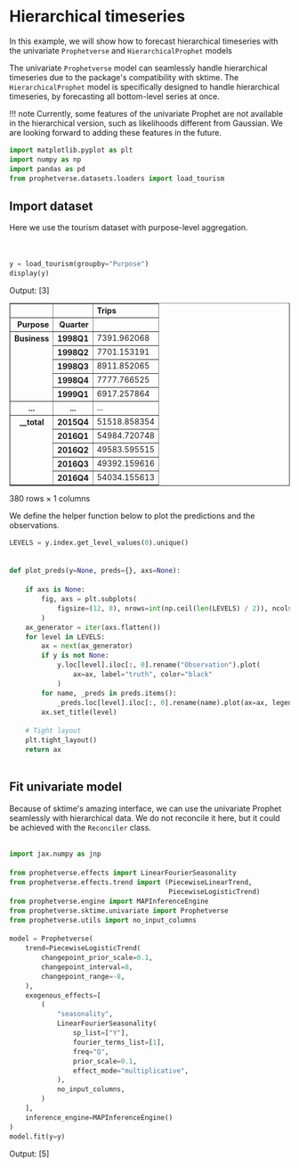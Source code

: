 # Hierarchical timeseries
In this example, we will show how to forecast hierarchical timeseries
with the univariate `Prophetverse` and `HierarchicalProphet` models

The univariate `Prophetverse` model can seamlessly handle hierarchical timeseries
due to the package's compatibility with sktime. The `HierarchicalProphet` model
is specifically designed to handle hierarchical timeseries, by forecasting all
bottom-level series at once.

!!! note
    Currently, some features of the univariate Prophet are not available in the hierarchical
    version, such as likelihoods different from Gaussian. We are looking forward to
    adding these features in the future.





```python
import matplotlib.pyplot as plt
import numpy as np
import pandas as pd
from prophetverse.datasets.loaders import load_tourism


```

## Import dataset

Here we use the tourism dataset with purpose-level aggregation.



```python


y = load_tourism(groupby="Purpose")
display(y)


```
<p class="cell-output-title jp-RenderedText jp-OutputArea-output">Output: <span class="cell-output-count">[3]</span></p>


<div>
<style scoped>
    .dataframe tbody tr th:only-of-type {
        vertical-align: middle;
    }

    .dataframe tbody tr th {
        vertical-align: top;
    }

    .dataframe thead th {
        text-align: right;
    }
</style>
<table border="1" class="dataframe">
  <thead>
    <tr style="text-align: right;">
      <th></th>
      <th></th>
      <th>Trips</th>
    </tr>
    <tr>
      <th>Purpose</th>
      <th>Quarter</th>
      <th></th>
    </tr>
  </thead>
  <tbody>
    <tr>
      <th rowspan="5" valign="top">Business</th>
      <th>1998Q1</th>
      <td>7391.962068</td>
    </tr>
    <tr>
      <th>1998Q2</th>
      <td>7701.153191</td>
    </tr>
    <tr>
      <th>1998Q3</th>
      <td>8911.852065</td>
    </tr>
    <tr>
      <th>1998Q4</th>
      <td>7777.766525</td>
    </tr>
    <tr>
      <th>1999Q1</th>
      <td>6917.257864</td>
    </tr>
    <tr>
      <th>...</th>
      <th>...</th>
      <td>...</td>
    </tr>
    <tr>
      <th rowspan="5" valign="top">__total</th>
      <th>2015Q4</th>
      <td>51518.858354</td>
    </tr>
    <tr>
      <th>2016Q1</th>
      <td>54984.720748</td>
    </tr>
    <tr>
      <th>2016Q2</th>
      <td>49583.595515</td>
    </tr>
    <tr>
      <th>2016Q3</th>
      <td>49392.159616</td>
    </tr>
    <tr>
      <th>2016Q4</th>
      <td>54034.155613</td>
    </tr>
  </tbody>
</table>
<p>380 rows × 1 columns</p>
</div>



We define the helper function below to plot the predictions and the observations.




```python
LEVELS = y.index.get_level_values(0).unique()


def plot_preds(y=None, preds={}, axs=None):

    if axs is None:
        fig, axs = plt.subplots(
            figsize=(12, 8), nrows=int(np.ceil(len(LEVELS) / 2)), ncols=2
        )
    ax_generator = iter(axs.flatten())
    for level in LEVELS:
        ax = next(ax_generator)
        if y is not None:
            y.loc[level].iloc[:, 0].rename("Observation").plot(
                ax=ax, label="truth", color="black"
            )
        for name, _preds in preds.items():
            _preds.loc[level].iloc[:, 0].rename(name).plot(ax=ax, legend=True)
        ax.set_title(level)

    # Tight layout
    plt.tight_layout()
    return ax



```

## Fit univariate model

Because of sktime's amazing interface, we can use the univariate Prophet seamlessly with hierarchical data. We do not reconcile it here, but it could be achieved with the `Reconciler` class.





```python

import jax.numpy as jnp

from prophetverse.effects import LinearFourierSeasonality
from prophetverse.effects.trend import (PiecewiseLinearTrend,
                                        PiecewiseLogisticTrend)
from prophetverse.engine import MAPInferenceEngine
from prophetverse.sktime.univariate import Prophetverse
from prophetverse.utils import no_input_columns

model = Prophetverse(
    trend=PiecewiseLogisticTrend(
        changepoint_prior_scale=0.1,
        changepoint_interval=8,
        changepoint_range=-8,
    ),
    exogenous_effects=[
        (
            "seasonality",
            LinearFourierSeasonality(
                sp_list=["Y"],
                fourier_terms_list=[1],
                freq="Q",
                prior_scale=0.1,
                effect_mode="multiplicative",
            ),
            no_input_columns,
        )
    ],
    inference_engine=MAPInferenceEngine()
)
model.fit(y=y)


```
<p class="cell-output-title jp-RenderedText jp-OutputArea-output">Output: <span class="cell-output-count">[5]</span></p>




<style>#sk-da4ee437-f90d-45aa-a2f1-f411b2ce52b6 {
    /* Definition of color scheme common for light and dark mode */
    --sklearn-color-text: black;
    --sklearn-color-line: gray;
    /* Definition of color scheme for objects */
    --sklearn-color-level-0: #fff5e6;
    --sklearn-color-level-1: #f6e4d2;
    --sklearn-color-level-2: #ffe0b3;
    --sklearn-color-level-3: chocolate;

    /* Specific color for light theme */
    --sklearn-color-text-on-default-background: var(--theme-code-foreground, var(--jp-content-font-color1, black));
    --sklearn-color-background: var(--theme-background, var(--jp-layout-color0, white));
    --sklearn-color-border-box: var(--theme-code-foreground, var(--jp-content-font-color1, black));
    --sklearn-color-icon: #696969;

    @media (prefers-color-scheme: dark) {
      /* Redefinition of color scheme for dark theme */
      --sklearn-color-text-on-default-background: var(--theme-code-foreground, var(--jp-content-font-color1, white));
      --sklearn-color-background: var(--theme-background, var(--jp-layout-color0, #111));
      --sklearn-color-border-box: var(--theme-code-foreground, var(--jp-content-font-color1, white));
      --sklearn-color-icon: #878787;
    }
  }

  #sk-da4ee437-f90d-45aa-a2f1-f411b2ce52b6 {
    color: var(--sklearn-color-text);
  }

  #sk-da4ee437-f90d-45aa-a2f1-f411b2ce52b6 pre {
    padding: 0;
  }

  #sk-da4ee437-f90d-45aa-a2f1-f411b2ce52b6 input.sk-hidden--visually {
    border: 0;
    clip: rect(1px 1px 1px 1px);
    clip: rect(1px, 1px, 1px, 1px);
    height: 1px;
    margin: -1px;
    overflow: hidden;
    padding: 0;
    position: absolute;
    width: 1px;
  }

  #sk-da4ee437-f90d-45aa-a2f1-f411b2ce52b6 div.sk-dashed-wrapped {
    border: 1px dashed var(--sklearn-color-line);
    margin: 0 0.4em 0.5em 0.4em;
    box-sizing: border-box;
    padding-bottom: 0.4em;
    background-color: var(--sklearn-color-background);
  }

  #sk-da4ee437-f90d-45aa-a2f1-f411b2ce52b6 div.sk-container {
    /* jupyter's `normalize.less` sets `[hidden] { display: none; }`
       but bootstrap.min.css set `[hidden] { display: none !important; }`
       so we also need the `!important` here to be able to override the
       default hidden behavior on the sphinx rendered scikit-learn.org.
       See: https://github.com/scikit-learn/scikit-learn/issues/21755 */
    display: inline-block !important;
    position: relative;
  }

  #sk-da4ee437-f90d-45aa-a2f1-f411b2ce52b6 div.sk-text-repr-fallback {
    display: none;
  }

  div.sk-parallel-item,
  div.sk-serial,
  div.sk-item {
    /* draw centered vertical line to link estimators */
    background-image: linear-gradient(var(--sklearn-color-text-on-default-background), var(--sklearn-color-text-on-default-background));
    background-size: 2px 100%;
    background-repeat: no-repeat;
    background-position: center center;
  }

  /* Parallel-specific style estimator block */

  #sk-da4ee437-f90d-45aa-a2f1-f411b2ce52b6 div.sk-parallel-item::after {
    content: "";
    width: 100%;
    border-bottom: 2px solid var(--sklearn-color-text-on-default-background);
    flex-grow: 1;
  }

  #sk-da4ee437-f90d-45aa-a2f1-f411b2ce52b6 div.sk-parallel {
    display: flex;
    align-items: stretch;
    justify-content: center;
    background-color: var(--sklearn-color-background);
    position: relative;
  }

  #sk-da4ee437-f90d-45aa-a2f1-f411b2ce52b6 div.sk-parallel-item {
    display: flex;
    flex-direction: column;
  }

  #sk-da4ee437-f90d-45aa-a2f1-f411b2ce52b6 div.sk-parallel-item:first-child::after {
    align-self: flex-end;
    width: 50%;
  }

  #sk-da4ee437-f90d-45aa-a2f1-f411b2ce52b6 div.sk-parallel-item:last-child::after {
    align-self: flex-start;
    width: 50%;
  }

  #sk-da4ee437-f90d-45aa-a2f1-f411b2ce52b6 div.sk-parallel-item:only-child::after {
    width: 0;
  }

  /* Serial-specific style estimator block */

  #sk-da4ee437-f90d-45aa-a2f1-f411b2ce52b6 div.sk-serial {
    display: flex;
    flex-direction: column;
    align-items: center;
    background-color: var(--sklearn-color-background);
    padding-right: 1em;
    padding-left: 1em;
  }


  /* Toggleable style: style used for estimator/Pipeline/ColumnTransformer box that is
  clickable and can be expanded/collapsed.
  - Pipeline and ColumnTransformer use this feature and define the default style
  - Estimators will overwrite some part of the style using the `sk-estimator` class
  */

  /* Pipeline and ColumnTransformer style (default) */

  #sk-da4ee437-f90d-45aa-a2f1-f411b2ce52b6 div.sk-toggleable {
    /* Default theme specific background. It is overwritten whether we have a
    specific estimator or a Pipeline/ColumnTransformer */
    background-color: var(--sklearn-color-background);
  }

  /* Toggleable label */
  #sk-da4ee437-f90d-45aa-a2f1-f411b2ce52b6 label.sk-toggleable__label {
    cursor: pointer;
    display: block;
    width: 100%;
    margin-bottom: 0;
    padding: 0.5em;
    box-sizing: border-box;
    text-align: center;
  }

  #sk-da4ee437-f90d-45aa-a2f1-f411b2ce52b6 label.sk-toggleable__label-arrow:before {
    /* Arrow on the left of the label */
    content: "▸";
    float: left;
    margin-right: 0.25em;
    color: var(--sklearn-color-icon);
  }

  #sk-da4ee437-f90d-45aa-a2f1-f411b2ce52b6 label.sk-toggleable__label-arrow:hover:before {
    color: var(--sklearn-color-text);
  }

  /* Toggleable content - dropdown */

  #sk-da4ee437-f90d-45aa-a2f1-f411b2ce52b6 div.sk-toggleable__content {
    max-height: 0;
    max-width: 0;
    overflow: hidden;
    text-align: left;
    background-color: var(--sklearn-color-level-0);
  }

  #sk-da4ee437-f90d-45aa-a2f1-f411b2ce52b6 div.sk-toggleable__content pre {
    margin: 0.2em;
    border-radius: 0.25em;
    color: var(--sklearn-color-text);
    background-color: var(--sklearn-color-level-0);
  }

  #sk-da4ee437-f90d-45aa-a2f1-f411b2ce52b6 input.sk-toggleable__control:checked~div.sk-toggleable__content {
    /* Expand drop-down */
    max-height: 200px;
    max-width: 100%;
    overflow: auto;
  }

  #sk-da4ee437-f90d-45aa-a2f1-f411b2ce52b6 input.sk-toggleable__control:checked~label.sk-toggleable__label-arrow:before {
    content: "▾";
  }

  /* Pipeline/ColumnTransformer-specific style */

  #sk-da4ee437-f90d-45aa-a2f1-f411b2ce52b6 div.sk-label input.sk-toggleable__control:checked~label.sk-toggleable__label {
    color: var(--sklearn-color-text);
    background-color: var(--sklearn-color-level-2);
  }

  /* Estimator-specific style */

  /* Colorize estimator box */
  #sk-da4ee437-f90d-45aa-a2f1-f411b2ce52b6 div.sk-estimator input.sk-toggleable__control:checked~label.sk-toggleable__label {
    /* unfitted */
    background-color: var(--sklearn-color-level-2);
  }

  #sk-da4ee437-f90d-45aa-a2f1-f411b2ce52b6 div.sk-label label.sk-toggleable__label,
  #sk-da4ee437-f90d-45aa-a2f1-f411b2ce52b6 div.sk-label label {
    /* The background is the default theme color */
    color: var(--sklearn-color-text-on-default-background);
  }

  /* On hover, darken the color of the background */
  #sk-da4ee437-f90d-45aa-a2f1-f411b2ce52b6 div.sk-label:hover label.sk-toggleable__label {
    color: var(--sklearn-color-text);
    background-color: var(--sklearn-color-level-2);
  }

  /* Estimator label */

  #sk-da4ee437-f90d-45aa-a2f1-f411b2ce52b6 div.sk-label label {
    font-family: monospace;
    font-weight: bold;
    display: inline-block;
    line-height: 1.2em;
  }

  #sk-da4ee437-f90d-45aa-a2f1-f411b2ce52b6 div.sk-label-container {
    text-align: center;
  }

  /* Estimator-specific */
  #sk-da4ee437-f90d-45aa-a2f1-f411b2ce52b6 div.sk-estimator {
    font-family: monospace;
    border: 1px dotted var(--sklearn-color-border-box);
    border-radius: 0.25em;
    box-sizing: border-box;
    margin-bottom: 0.5em;
    background-color: var(--sklearn-color-level-0);
  }

  /* on hover */
  #sk-da4ee437-f90d-45aa-a2f1-f411b2ce52b6 div.sk-estimator:hover {
    background-color: var(--sklearn-color-level-2);
  }

  /* Specification for estimator info */

  .sk-estimator-doc-link,
  a:link.sk-estimator-doc-link,
  a:visited.sk-estimator-doc-link {
    float: right;
    font-size: smaller;
    line-height: 1em;
    font-family: monospace;
    background-color: var(--sklearn-color-background);
    border-radius: 1em;
    height: 1em;
    width: 1em;
    text-decoration: none !important;
    margin-left: 1ex;
    border: var(--sklearn-color-level-1) 1pt solid;
    color: var(--sklearn-color-level-1);
  }

  /* On hover */
  div.sk-estimator:hover .sk-estimator-doc-link:hover,
  .sk-estimator-doc-link:hover,
  div.sk-label-container:hover .sk-estimator-doc-link:hover,
  .sk-estimator-doc-link:hover {
    background-color: var(--sklearn-color-level-3);
    color: var(--sklearn-color-background);
    text-decoration: none;
  }

  /* Span, style for the box shown on hovering the info icon */
  .sk-estimator-doc-link span {
    display: none;
    z-index: 9999;
    position: relative;
    font-weight: normal;
    right: .2ex;
    padding: .5ex;
    margin: .5ex;
    width: min-content;
    min-width: 20ex;
    max-width: 50ex;
    color: var(--sklearn-color-text);
    box-shadow: 2pt 2pt 4pt #999;
    background: var(--sklearn-color-level-0);
    border: .5pt solid var(--sklearn-color-level-3);
  }

  .sk-estimator-doc-link:hover span {
    display: block;
  }

  /* "?"-specific style due to the `<a>` HTML tag */

  #sk-da4ee437-f90d-45aa-a2f1-f411b2ce52b6 a.estimator_doc_link {
    float: right;
    font-size: 1rem;
    line-height: 1em;
    font-family: monospace;
    background-color: var(--sklearn-color-background);
    border-radius: 1rem;
    height: 1rem;
    width: 1rem;
    text-decoration: none;
    color: var(--sklearn-color-level-1);
    border: var(--sklearn-color-level-1) 1pt solid;
  }

  /* On hover */
  #sk-da4ee437-f90d-45aa-a2f1-f411b2ce52b6 a.estimator_doc_link:hover {
    background-color: var(--sklearn-color-level-3);
    color: var(--sklearn-color-background);
    text-decoration: none;
  }
</style><div id='sk-da4ee437-f90d-45aa-a2f1-f411b2ce52b6' class="sk-top-container"><div class="sk-text-repr-fallback"><pre>Prophetverse(exogenous_effects=[(&#x27;seasonality&#x27;,
                                 LinearFourierSeasonality(effect_mode=&#x27;multiplicative&#x27;,
                                                          fourier_terms_list=[1],
                                                          freq=&#x27;Q&#x27;,
                                                          prior_scale=0.1,
                                                          sp_list=[&#x27;Y&#x27;]),
                                 &#x27;^$&#x27;)],
             inference_engine=MAPInferenceEngine(),
             trend=PiecewiseLogisticTrend(capacity_prior=&lt;numpyro.distributions.distribution.TransformedDistribution object at 0x30da22610&gt;,
                                          changepoint_interval=8,
                                          changepoint_prior_scale=0.1,
                                          changepoint_range=-8))</pre><b>Please rerun this cell to show the HTML repr or trust the notebook.</b></div><div class="sk-container" hidden><div class="sk-item sk-dashed-wrapped"><div class='sk-label-container'><div class="sk-label sk-toggleable"><input class="sk-toggleable__control sk-hidden--visually" id=UUID('b60971c9-032d-4d2a-a7e7-59fa2f0e02f9') type="checkbox" ><label for=UUID('b60971c9-032d-4d2a-a7e7-59fa2f0e02f9') class='sk-toggleable__label sk-toggleable__label-arrow'>Prophetverse</label><div class="sk-toggleable__content"><pre>Prophetverse(exogenous_effects=[(&#x27;seasonality&#x27;,
                                 LinearFourierSeasonality(effect_mode=&#x27;multiplicative&#x27;,
                                                          fourier_terms_list=[1],
                                                          freq=&#x27;Q&#x27;,
                                                          prior_scale=0.1,
                                                          sp_list=[&#x27;Y&#x27;]),
                                 &#x27;^$&#x27;)],
             inference_engine=MAPInferenceEngine(),
             trend=PiecewiseLogisticTrend(capacity_prior=&lt;numpyro.distributions.distribution.TransformedDistribution object at 0x30da22610&gt;,
                                          changepoint_interval=8,
                                          changepoint_prior_scale=0.1,
                                          changepoint_range=-8))</pre></div></div></div><div class="sk-parallel"><div class="sk-parallel-item"><div class="sk-item"><div class='sk-label-container'><div class="sk-label sk-toggleable"><label>effects</label></div></div><div class="sk-serial"><div class="sk-item"><div class="sk-serial"><div class='sk-item'><div class="sk-estimator sk-toggleable"><input class="sk-toggleable__control sk-hidden--visually" id=UUID('a4d00a70-b0e2-4c4b-89a2-c7e02afcb837') type="checkbox" ><label for=UUID('a4d00a70-b0e2-4c4b-89a2-c7e02afcb837') class='sk-toggleable__label sk-toggleable__label-arrow'>PiecewiseLogisticTrend</label><div class="sk-toggleable__content"><pre>PiecewiseLogisticTrend(capacity_prior=&lt;numpyro.distributions.distribution.TransformedDistribution object at 0x30da22610&gt;,
                       changepoint_interval=8, changepoint_prior_scale=0.1,
                       changepoint_range=-8)</pre></div></div></div><div class='sk-item'><div class="sk-estimator sk-toggleable"><input class="sk-toggleable__control sk-hidden--visually" id=UUID('111f2fb2-30be-4bd8-bcd7-de2eb0aea0f8') type="checkbox" ><label for=UUID('111f2fb2-30be-4bd8-bcd7-de2eb0aea0f8') class='sk-toggleable__label sk-toggleable__label-arrow'>LinearFourierSeasonality</label><div class="sk-toggleable__content"><pre>LinearFourierSeasonality(effect_mode=&#x27;multiplicative&#x27;, fourier_terms_list=[1],
                         freq=&#x27;Q&#x27;, prior_scale=0.1, sp_list=[&#x27;Y&#x27;])</pre></div></div></div></div></div></div></div></div><div class="sk-parallel-item"><div class="sk-item"><div class='sk-label-container'><div class="sk-label sk-toggleable"><label>inference_engine</label></div></div><div class="sk-serial"><div class='sk-item'><div class="sk-estimator sk-toggleable"><input class="sk-toggleable__control sk-hidden--visually" id=UUID('18a6dd41-9d34-4d0c-8335-9e509f395d29') type="checkbox" ><label for=UUID('18a6dd41-9d34-4d0c-8335-9e509f395d29') class='sk-toggleable__label sk-toggleable__label-arrow'>MAPInferenceEngine</label><div class="sk-toggleable__content"><pre>MAPInferenceEngine()</pre></div></div></div></div></div></div></div></div></div></div>



### Forecasting with automatic upcasting
To call the same methods we used in the univariate case, we do not need to change
a single line of code. The only difference is that the output will be a `pd.DataFrame`
with more rows and index levels.




```python
forecast_horizon = pd.period_range("1997Q1",
                                   "2020Q4",
                                   freq="Q")
preds = model.predict(fh=forecast_horizon)
display(preds.head())

# Plot
plot_preds(y, {"Prophet": preds})
plt.show()


```
<p class="cell-output-title jp-RenderedText jp-OutputArea-output">Output: <span class="cell-output-count">[6]</span></p>


<div>
<style scoped>
    .dataframe tbody tr th:only-of-type {
        vertical-align: middle;
    }

    .dataframe tbody tr th {
        vertical-align: top;
    }

    .dataframe thead th {
        text-align: right;
    }
</style>
<table border="1" class="dataframe">
  <thead>
    <tr style="text-align: right;">
      <th></th>
      <th></th>
      <th>Trips</th>
    </tr>
    <tr>
      <th>Purpose</th>
      <th>Quarter</th>
      <th></th>
    </tr>
  </thead>
  <tbody>
    <tr>
      <th rowspan="5" valign="top">Business</th>
      <th>1997Q1</th>
      <td>7088.927246</td>
    </tr>
    <tr>
      <th>1997Q2</th>
      <td>8022.363281</td>
    </tr>
    <tr>
      <th>1997Q3</th>
      <td>8938.646484</td>
    </tr>
    <tr>
      <th>1997Q4</th>
      <td>7996.816406</td>
    </tr>
    <tr>
      <th>1998Q1</th>
      <td>7088.927246</td>
    </tr>
  </tbody>
</table>
</div>



    
![png](index_files/output_9_1.png)
    


The same applies to the decomposition method:




```python
decomposition = model.predict_components(fh=forecast_horizon)
decomposition.head()

```
<p class="cell-output-title jp-RenderedText jp-OutputArea-output">Output: <span class="cell-output-count">[7]</span></p>




<div>
<style scoped>
    .dataframe tbody tr th:only-of-type {
        vertical-align: middle;
    }

    .dataframe tbody tr th {
        vertical-align: top;
    }

    .dataframe thead th {
        text-align: right;
    }
</style>
<table border="1" class="dataframe">
  <thead>
    <tr style="text-align: right;">
      <th></th>
      <th></th>
      <th>mean</th>
      <th>obs</th>
      <th>seasonality</th>
      <th>trend</th>
    </tr>
  </thead>
  <tbody>
    <tr>
      <th rowspan="5" valign="top">Business</th>
      <th>1997Q1</th>
      <td>7088.927246</td>
      <td>7064.568848</td>
      <td>-924.645020</td>
      <td>8013.568848</td>
    </tr>
    <tr>
      <th>1997Q2</th>
      <td>8022.363281</td>
      <td>8026.772461</td>
      <td>8.793287</td>
      <td>8013.568848</td>
    </tr>
    <tr>
      <th>1997Q3</th>
      <td>8938.646484</td>
      <td>8962.035156</td>
      <td>925.078003</td>
      <td>8013.568848</td>
    </tr>
    <tr>
      <th>1997Q4</th>
      <td>7996.816406</td>
      <td>8037.610352</td>
      <td>-16.754856</td>
      <td>8013.568848</td>
    </tr>
    <tr>
      <th>1998Q1</th>
      <td>7088.927246</td>
      <td>7082.163086</td>
      <td>-924.645020</td>
      <td>8013.568848</td>
    </tr>
  </tbody>
</table>
</div>



## Hierarchical Prophet

Now, let's use the hierarchical prophet to forecast all of the series at once.
The interface here is the same as the univariate case. The fit step can
take a little longer since there are more parameters to estimate.




```python

from prophetverse.logger import logger

# Set debug level everywhere
logger.setLevel("DEBUG")
logger = logger.getChild("lbfgs")
logger.setLevel("DEBUG")
import numpyro

from prophetverse.sktime.multivariate import HierarchicalProphet

numpyro.enable_x64()
model_hier = HierarchicalProphet(
    trend=PiecewiseLogisticTrend(
        changepoint_prior_scale=0.1,
        changepoint_interval=8,
        changepoint_range=-8,
    ),
    exogenous_effects=[
        (
            "seasonality",
            LinearFourierSeasonality(
                sp_list=["Y"],
                fourier_terms_list=[1],
                freq="Q",
                prior_scale=0.1,
                effect_mode="multiplicative",
            ),
            no_input_columns,
        )
    ],
    inference_engine=MAPInferenceEngine(),
)


model_hier.fit(y=y)


```
<p class="cell-output-title jp-RenderedText jp-OutputArea-output">Output: <span class="cell-output-count">[8]</span></p>




<style>#sk-a726d210-484e-4f6a-ae74-06f3fb902d5a {
    /* Definition of color scheme common for light and dark mode */
    --sklearn-color-text: black;
    --sklearn-color-line: gray;
    /* Definition of color scheme for objects */
    --sklearn-color-level-0: #fff5e6;
    --sklearn-color-level-1: #f6e4d2;
    --sklearn-color-level-2: #ffe0b3;
    --sklearn-color-level-3: chocolate;

    /* Specific color for light theme */
    --sklearn-color-text-on-default-background: var(--theme-code-foreground, var(--jp-content-font-color1, black));
    --sklearn-color-background: var(--theme-background, var(--jp-layout-color0, white));
    --sklearn-color-border-box: var(--theme-code-foreground, var(--jp-content-font-color1, black));
    --sklearn-color-icon: #696969;

    @media (prefers-color-scheme: dark) {
      /* Redefinition of color scheme for dark theme */
      --sklearn-color-text-on-default-background: var(--theme-code-foreground, var(--jp-content-font-color1, white));
      --sklearn-color-background: var(--theme-background, var(--jp-layout-color0, #111));
      --sklearn-color-border-box: var(--theme-code-foreground, var(--jp-content-font-color1, white));
      --sklearn-color-icon: #878787;
    }
  }

  #sk-a726d210-484e-4f6a-ae74-06f3fb902d5a {
    color: var(--sklearn-color-text);
  }

  #sk-a726d210-484e-4f6a-ae74-06f3fb902d5a pre {
    padding: 0;
  }

  #sk-a726d210-484e-4f6a-ae74-06f3fb902d5a input.sk-hidden--visually {
    border: 0;
    clip: rect(1px 1px 1px 1px);
    clip: rect(1px, 1px, 1px, 1px);
    height: 1px;
    margin: -1px;
    overflow: hidden;
    padding: 0;
    position: absolute;
    width: 1px;
  }

  #sk-a726d210-484e-4f6a-ae74-06f3fb902d5a div.sk-dashed-wrapped {
    border: 1px dashed var(--sklearn-color-line);
    margin: 0 0.4em 0.5em 0.4em;
    box-sizing: border-box;
    padding-bottom: 0.4em;
    background-color: var(--sklearn-color-background);
  }

  #sk-a726d210-484e-4f6a-ae74-06f3fb902d5a div.sk-container {
    /* jupyter's `normalize.less` sets `[hidden] { display: none; }`
       but bootstrap.min.css set `[hidden] { display: none !important; }`
       so we also need the `!important` here to be able to override the
       default hidden behavior on the sphinx rendered scikit-learn.org.
       See: https://github.com/scikit-learn/scikit-learn/issues/21755 */
    display: inline-block !important;
    position: relative;
  }

  #sk-a726d210-484e-4f6a-ae74-06f3fb902d5a div.sk-text-repr-fallback {
    display: none;
  }

  div.sk-parallel-item,
  div.sk-serial,
  div.sk-item {
    /* draw centered vertical line to link estimators */
    background-image: linear-gradient(var(--sklearn-color-text-on-default-background), var(--sklearn-color-text-on-default-background));
    background-size: 2px 100%;
    background-repeat: no-repeat;
    background-position: center center;
  }

  /* Parallel-specific style estimator block */

  #sk-a726d210-484e-4f6a-ae74-06f3fb902d5a div.sk-parallel-item::after {
    content: "";
    width: 100%;
    border-bottom: 2px solid var(--sklearn-color-text-on-default-background);
    flex-grow: 1;
  }

  #sk-a726d210-484e-4f6a-ae74-06f3fb902d5a div.sk-parallel {
    display: flex;
    align-items: stretch;
    justify-content: center;
    background-color: var(--sklearn-color-background);
    position: relative;
  }

  #sk-a726d210-484e-4f6a-ae74-06f3fb902d5a div.sk-parallel-item {
    display: flex;
    flex-direction: column;
  }

  #sk-a726d210-484e-4f6a-ae74-06f3fb902d5a div.sk-parallel-item:first-child::after {
    align-self: flex-end;
    width: 50%;
  }

  #sk-a726d210-484e-4f6a-ae74-06f3fb902d5a div.sk-parallel-item:last-child::after {
    align-self: flex-start;
    width: 50%;
  }

  #sk-a726d210-484e-4f6a-ae74-06f3fb902d5a div.sk-parallel-item:only-child::after {
    width: 0;
  }

  /* Serial-specific style estimator block */

  #sk-a726d210-484e-4f6a-ae74-06f3fb902d5a div.sk-serial {
    display: flex;
    flex-direction: column;
    align-items: center;
    background-color: var(--sklearn-color-background);
    padding-right: 1em;
    padding-left: 1em;
  }


  /* Toggleable style: style used for estimator/Pipeline/ColumnTransformer box that is
  clickable and can be expanded/collapsed.
  - Pipeline and ColumnTransformer use this feature and define the default style
  - Estimators will overwrite some part of the style using the `sk-estimator` class
  */

  /* Pipeline and ColumnTransformer style (default) */

  #sk-a726d210-484e-4f6a-ae74-06f3fb902d5a div.sk-toggleable {
    /* Default theme specific background. It is overwritten whether we have a
    specific estimator or a Pipeline/ColumnTransformer */
    background-color: var(--sklearn-color-background);
  }

  /* Toggleable label */
  #sk-a726d210-484e-4f6a-ae74-06f3fb902d5a label.sk-toggleable__label {
    cursor: pointer;
    display: block;
    width: 100%;
    margin-bottom: 0;
    padding: 0.5em;
    box-sizing: border-box;
    text-align: center;
  }

  #sk-a726d210-484e-4f6a-ae74-06f3fb902d5a label.sk-toggleable__label-arrow:before {
    /* Arrow on the left of the label */
    content: "▸";
    float: left;
    margin-right: 0.25em;
    color: var(--sklearn-color-icon);
  }

  #sk-a726d210-484e-4f6a-ae74-06f3fb902d5a label.sk-toggleable__label-arrow:hover:before {
    color: var(--sklearn-color-text);
  }

  /* Toggleable content - dropdown */

  #sk-a726d210-484e-4f6a-ae74-06f3fb902d5a div.sk-toggleable__content {
    max-height: 0;
    max-width: 0;
    overflow: hidden;
    text-align: left;
    background-color: var(--sklearn-color-level-0);
  }

  #sk-a726d210-484e-4f6a-ae74-06f3fb902d5a div.sk-toggleable__content pre {
    margin: 0.2em;
    border-radius: 0.25em;
    color: var(--sklearn-color-text);
    background-color: var(--sklearn-color-level-0);
  }

  #sk-a726d210-484e-4f6a-ae74-06f3fb902d5a input.sk-toggleable__control:checked~div.sk-toggleable__content {
    /* Expand drop-down */
    max-height: 200px;
    max-width: 100%;
    overflow: auto;
  }

  #sk-a726d210-484e-4f6a-ae74-06f3fb902d5a input.sk-toggleable__control:checked~label.sk-toggleable__label-arrow:before {
    content: "▾";
  }

  /* Pipeline/ColumnTransformer-specific style */

  #sk-a726d210-484e-4f6a-ae74-06f3fb902d5a div.sk-label input.sk-toggleable__control:checked~label.sk-toggleable__label {
    color: var(--sklearn-color-text);
    background-color: var(--sklearn-color-level-2);
  }

  /* Estimator-specific style */

  /* Colorize estimator box */
  #sk-a726d210-484e-4f6a-ae74-06f3fb902d5a div.sk-estimator input.sk-toggleable__control:checked~label.sk-toggleable__label {
    /* unfitted */
    background-color: var(--sklearn-color-level-2);
  }

  #sk-a726d210-484e-4f6a-ae74-06f3fb902d5a div.sk-label label.sk-toggleable__label,
  #sk-a726d210-484e-4f6a-ae74-06f3fb902d5a div.sk-label label {
    /* The background is the default theme color */
    color: var(--sklearn-color-text-on-default-background);
  }

  /* On hover, darken the color of the background */
  #sk-a726d210-484e-4f6a-ae74-06f3fb902d5a div.sk-label:hover label.sk-toggleable__label {
    color: var(--sklearn-color-text);
    background-color: var(--sklearn-color-level-2);
  }

  /* Estimator label */

  #sk-a726d210-484e-4f6a-ae74-06f3fb902d5a div.sk-label label {
    font-family: monospace;
    font-weight: bold;
    display: inline-block;
    line-height: 1.2em;
  }

  #sk-a726d210-484e-4f6a-ae74-06f3fb902d5a div.sk-label-container {
    text-align: center;
  }

  /* Estimator-specific */
  #sk-a726d210-484e-4f6a-ae74-06f3fb902d5a div.sk-estimator {
    font-family: monospace;
    border: 1px dotted var(--sklearn-color-border-box);
    border-radius: 0.25em;
    box-sizing: border-box;
    margin-bottom: 0.5em;
    background-color: var(--sklearn-color-level-0);
  }

  /* on hover */
  #sk-a726d210-484e-4f6a-ae74-06f3fb902d5a div.sk-estimator:hover {
    background-color: var(--sklearn-color-level-2);
  }

  /* Specification for estimator info */

  .sk-estimator-doc-link,
  a:link.sk-estimator-doc-link,
  a:visited.sk-estimator-doc-link {
    float: right;
    font-size: smaller;
    line-height: 1em;
    font-family: monospace;
    background-color: var(--sklearn-color-background);
    border-radius: 1em;
    height: 1em;
    width: 1em;
    text-decoration: none !important;
    margin-left: 1ex;
    border: var(--sklearn-color-level-1) 1pt solid;
    color: var(--sklearn-color-level-1);
  }

  /* On hover */
  div.sk-estimator:hover .sk-estimator-doc-link:hover,
  .sk-estimator-doc-link:hover,
  div.sk-label-container:hover .sk-estimator-doc-link:hover,
  .sk-estimator-doc-link:hover {
    background-color: var(--sklearn-color-level-3);
    color: var(--sklearn-color-background);
    text-decoration: none;
  }

  /* Span, style for the box shown on hovering the info icon */
  .sk-estimator-doc-link span {
    display: none;
    z-index: 9999;
    position: relative;
    font-weight: normal;
    right: .2ex;
    padding: .5ex;
    margin: .5ex;
    width: min-content;
    min-width: 20ex;
    max-width: 50ex;
    color: var(--sklearn-color-text);
    box-shadow: 2pt 2pt 4pt #999;
    background: var(--sklearn-color-level-0);
    border: .5pt solid var(--sklearn-color-level-3);
  }

  .sk-estimator-doc-link:hover span {
    display: block;
  }

  /* "?"-specific style due to the `<a>` HTML tag */

  #sk-a726d210-484e-4f6a-ae74-06f3fb902d5a a.estimator_doc_link {
    float: right;
    font-size: 1rem;
    line-height: 1em;
    font-family: monospace;
    background-color: var(--sklearn-color-background);
    border-radius: 1rem;
    height: 1rem;
    width: 1rem;
    text-decoration: none;
    color: var(--sklearn-color-level-1);
    border: var(--sklearn-color-level-1) 1pt solid;
  }

  /* On hover */
  #sk-a726d210-484e-4f6a-ae74-06f3fb902d5a a.estimator_doc_link:hover {
    background-color: var(--sklearn-color-level-3);
    color: var(--sklearn-color-background);
    text-decoration: none;
  }
</style><div id='sk-a726d210-484e-4f6a-ae74-06f3fb902d5a' class="sk-top-container"><div class="sk-text-repr-fallback"><pre>HierarchicalProphet(exogenous_effects=[(&#x27;seasonality&#x27;,
                                        LinearFourierSeasonality(effect_mode=&#x27;multiplicative&#x27;,
                                                                 fourier_terms_list=[1],
                                                                 freq=&#x27;Q&#x27;,
                                                                 prior_scale=0.1,
                                                                 sp_list=[&#x27;Y&#x27;]),
                                        &#x27;^$&#x27;)],
                    inference_engine=MAPInferenceEngine(),
                    trend=PiecewiseLogisticTrend(capacity_prior=&lt;numpyro.distributions.distribution.TransformedDistribution object at 0x334d99d90&gt;,
                                                 changepoint_interval=8,
                                                 changepoint_prior_scale=0.1,
                                                 changepoint_range=-8))</pre><b>Please rerun this cell to show the HTML repr or trust the notebook.</b></div><div class="sk-container" hidden><div class="sk-item sk-dashed-wrapped"><div class='sk-label-container'><div class="sk-label sk-toggleable"><input class="sk-toggleable__control sk-hidden--visually" id=UUID('7eb9c1f8-bc8d-46d8-9d34-a3500c2adb1f') type="checkbox" ><label for=UUID('7eb9c1f8-bc8d-46d8-9d34-a3500c2adb1f') class='sk-toggleable__label sk-toggleable__label-arrow'>HierarchicalProphet</label><div class="sk-toggleable__content"><pre>HierarchicalProphet(exogenous_effects=[(&#x27;seasonality&#x27;,
                                        LinearFourierSeasonality(effect_mode=&#x27;multiplicative&#x27;,
                                                                 fourier_terms_list=[1],
                                                                 freq=&#x27;Q&#x27;,
                                                                 prior_scale=0.1,
                                                                 sp_list=[&#x27;Y&#x27;]),
                                        &#x27;^$&#x27;)],
                    inference_engine=MAPInferenceEngine(),
                    trend=PiecewiseLogisticTrend(capacity_prior=&lt;numpyro.distributions.distribution.TransformedDistribution object at 0x334d99d90&gt;,
                                                 changepoint_interval=8,
                                                 changepoint_prior_scale=0.1,
                                                 changepoint_range=-8))</pre></div></div></div><div class="sk-parallel"><div class="sk-parallel-item"><div class="sk-item"><div class='sk-label-container'><div class="sk-label sk-toggleable"><label>effects</label></div></div><div class="sk-serial"><div class="sk-item"><div class="sk-serial"><div class='sk-item'><div class="sk-estimator sk-toggleable"><input class="sk-toggleable__control sk-hidden--visually" id=UUID('e7ad8928-65c3-4d1b-b274-ae78fcd9a50b') type="checkbox" ><label for=UUID('e7ad8928-65c3-4d1b-b274-ae78fcd9a50b') class='sk-toggleable__label sk-toggleable__label-arrow'>PiecewiseLogisticTrend</label><div class="sk-toggleable__content"><pre>PiecewiseLogisticTrend(capacity_prior=&lt;numpyro.distributions.distribution.TransformedDistribution object at 0x334d99d90&gt;,
                       changepoint_interval=8, changepoint_prior_scale=0.1,
                       changepoint_range=-8)</pre></div></div></div><div class='sk-item'><div class="sk-estimator sk-toggleable"><input class="sk-toggleable__control sk-hidden--visually" id=UUID('e0a08061-131b-4e1b-b014-80551cbfebf0') type="checkbox" ><label for=UUID('e0a08061-131b-4e1b-b014-80551cbfebf0') class='sk-toggleable__label sk-toggleable__label-arrow'>LinearFourierSeasonality</label><div class="sk-toggleable__content"><pre>LinearFourierSeasonality(effect_mode=&#x27;multiplicative&#x27;, fourier_terms_list=[1],
                         freq=&#x27;Q&#x27;, prior_scale=0.1, sp_list=[&#x27;Y&#x27;])</pre></div></div></div></div></div></div></div></div><div class="sk-parallel-item"><div class="sk-item"><div class='sk-label-container'><div class="sk-label sk-toggleable"><label>inference_engine</label></div></div><div class="sk-serial"><div class='sk-item'><div class="sk-estimator sk-toggleable"><input class="sk-toggleable__control sk-hidden--visually" id=UUID('3edd3fe8-2ef5-403f-9487-3b551e04e951') type="checkbox" ><label for=UUID('3edd3fe8-2ef5-403f-9487-3b551e04e951') class='sk-toggleable__label sk-toggleable__label-arrow'>MAPInferenceEngine</label><div class="sk-toggleable__content"><pre>MAPInferenceEngine()</pre></div></div></div></div></div></div></div></div></div></div>



### Forecasting with hierarchical prophet




```python
preds_hier = model_hier.predict(fh=forecast_horizon)

plot_preds(
    y,
    preds={
        "Prophet": preds,
        "HierarchicalProphet": preds_hier,
    },
)


```
<p class="cell-output-title jp-RenderedText jp-OutputArea-output">Output: <span class="cell-output-count">[9]</span></p>




    <Axes: title={'center': '__total'}, xlabel='Quarter'>




    
![png](index_files/output_15_1.png)
    


An important difference between the probabilistic features of the
univariate and hierarchical models is that the latter returns quantiles which
consider the correlation between the series. The samples used to compute such quantiles
come from reconciled predictive distributions.





```python
quantiles = model_hier.predict_quantiles(fh=forecast_horizon,
                                         alpha=[0.05, 0.95])
quantiles



```
<p class="cell-output-title jp-RenderedText jp-OutputArea-output">Output: <span class="cell-output-count">[10]</span></p>




<div>
<style scoped>
    .dataframe tbody tr th:only-of-type {
        vertical-align: middle;
    }

    .dataframe tbody tr th {
        vertical-align: top;
    }

    .dataframe thead tr th {
        text-align: left;
    }

    .dataframe thead tr:last-of-type th {
        text-align: right;
    }
</style>
<table border="1" class="dataframe">
  <thead>
    <tr>
      <th></th>
      <th></th>
      <th colspan="2" halign="left">Trips</th>
    </tr>
    <tr>
      <th></th>
      <th></th>
      <th>0.05</th>
      <th>0.95</th>
    </tr>
    <tr>
      <th>Purpose</th>
      <th>Quarter</th>
      <th></th>
      <th></th>
    </tr>
  </thead>
  <tbody>
    <tr>
      <th rowspan="5" valign="top">Business</th>
      <th>1997Q1</th>
      <td>6356.470014</td>
      <td>7866.451994</td>
    </tr>
    <tr>
      <th>1997Q2</th>
      <td>7239.120895</td>
      <td>8770.470782</td>
    </tr>
    <tr>
      <th>1997Q3</th>
      <td>8177.990092</td>
      <td>9719.187510</td>
    </tr>
    <tr>
      <th>1997Q4</th>
      <td>7254.335710</td>
      <td>8769.556728</td>
    </tr>
    <tr>
      <th>1998Q1</th>
      <td>6384.364465</td>
      <td>7884.313301</td>
    </tr>
    <tr>
      <th>...</th>
      <th>...</th>
      <td>...</td>
      <td>...</td>
    </tr>
    <tr>
      <th rowspan="5" valign="top">__total</th>
      <th>2019Q4</th>
      <td>56940.242455</td>
      <td>61151.978082</td>
    </tr>
    <tr>
      <th>2020Q1</th>
      <td>60014.752832</td>
      <td>64352.230476</td>
    </tr>
    <tr>
      <th>2020Q2</th>
      <td>56945.968028</td>
      <td>61180.897949</td>
    </tr>
    <tr>
      <th>2020Q3</th>
      <td>54363.619223</td>
      <td>58791.025500</td>
    </tr>
    <tr>
      <th>2020Q4</th>
      <td>58289.842235</td>
      <td>62655.668853</td>
    </tr>
  </tbody>
</table>
<p>480 rows × 2 columns</p>
</div>




```python
fig, ax = plt.subplots(figsize=(10, 5))

selected_series = "__total"
series = quantiles.loc[selected_series]
ax.fill_between(
    series.index.to_timestamp(),
    series.iloc[:, 0],
    series.iloc[:, -1],
    alpha=0.5,
)
ax.scatter(y.loc[selected_series].index, y.loc[selected_series], marker="o", color="k", alpha=1)
fig.show()


```
<p class="cell-output-title jp-RenderedText jp-OutputArea-output">Output: <span class="cell-output-count">[11]</span></p>


    
![png](index_files/output_18_0.png)
    


### Decomposition with hierarchical prophet
We can also extract the components of the time series with the `predict_components`




```python
from sktime.transformations.hierarchical.aggregate import Aggregator

sites = model_hier.predict_components(fh=forecast_horizon)
sites = Aggregator(flatten_single_levels=True).fit_transform(sites)

for column in sites.columns.difference(["obs"]):
    fig, axs = plt.subplots(
        figsize=(12, 8), nrows=int(np.ceil(len(LEVELS) / 2)), ncols=2
    )
    plot_preds(preds={column: sites[[column]]}, axs=axs)
    # Set figure title
    fig.suptitle(column)
    fig.tight_layout()


```
<p class="cell-output-title jp-RenderedText jp-OutputArea-output">Output: <span class="cell-output-count">[12]</span></p>


    
![png](index_files/output_20_0.png)
    



    
![png](index_files/output_20_1.png)
    



    
![png](index_files/output_20_2.png)
    

